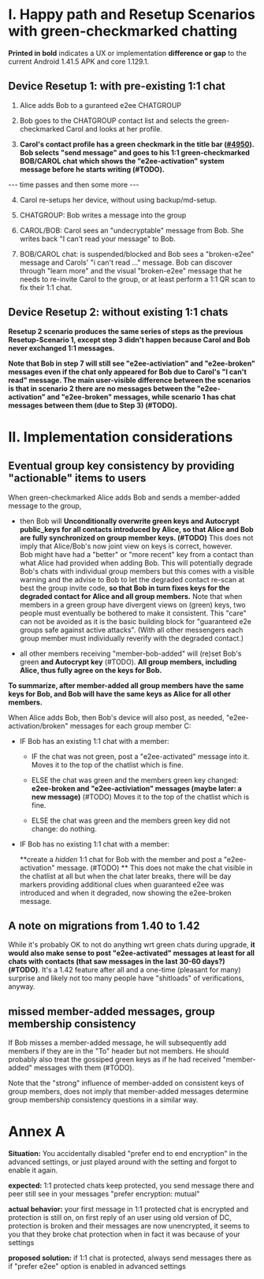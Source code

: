 
# I. Happy path and Resetup Scenarios with green-checkmarked chatting

**Printed in bold** indicates a UX or implementation **difference or gap**
to the current Android 1.41.5 APK and core 1.129.1.

## Device Resetup 1: with pre-existing 1:1 chat

1. Alice adds Bob to a guranteed e2ee CHATGROUP 

2. Bob goes to the CHATGROUP contact list 
   and selects the green-checkmarked Carol 
   and looks at her profile.

3. **Carol's contact profile has a green checkmark in the title bar
   ([#4950](https://github.com/deltachat/deltachat-core-rust/issues/4950)).
   Bob selects "send message" and goes to his 1:1 green-checkmarked 
   BOB/CAROL chat which shows the "e2ee-activation" system message
   before he starts writing (#TODO).** 

--- time passes and then some more ---

4. Carol re-setups her device, without using backup/md-setup.

5. CHATGROUP: Bob writes a message into the group

6. CAROL/BOB: Carol sees an "undecryptable" message from Bob.
   She writes back "I can't read your message" to Bob.

7. BOB/CAROL chat: is suspended/blocked and Bob sees a "broken-e2ee" message
   and Carols' "i can't read ..." message.
   Bob can discover through "learn more" 
   and the visual "broken-e2ee" message
   that he needs to re-invite Carol to the group,
   or at least perform a 1:1 QR scan to fix their 1:1 chat.


## Device Resetup 2: without existing 1:1 chats

**Resetup 2 scenario produces the same series of steps as the previous Resetup-Scenario 1, 
except step 3 didn't happen because Carol and Bob never exchanged 1:1 messages.**

**Note that Bob in step 7 will still see "e2ee-activiation" and "e2ee-broken" messages
even if the chat only appeared for Bob due to Carol's "I can't read" message. 
The main user-visible difference between the scenarios is that 
in scenario 2 there are no messages between the "e2ee-activation" and "e2ee-broken" messages,
while scenario 1 has chat messages between them (due to Step 3) (#TODO).**

# II. Implementation considerations 

## Eventual group key consistency by providing "actionable" items to users

When green-checkmarked Alice adds Bob and sends a member-added message to the group, 

- then Bob will **Unconditionally overwrite green keys and Autocrypt public_keys 
  for all contacts introduced by Alice, 
  so that Alice and Bob are fully synchronized on group member keys. (#TODO)** 
  This does not imply that Alice/Bob's now joint view on keys is correct, however.  
  Bob might have had a "better" or "more recent" key from a contact 
  than what Alice had provided when adding Bob. This will potentially degrade Bob's 
  chats with individual group members but this comes with a visible warning 
  and the advise to Bob to let the degraded contact re-scan at best the group invite code,
  **so that Bob in turn fixes keys for the degraded contact for Alice and all group members.**
  Note that when members in a green group have divergent views on (green) keys,
  two people must eventually be bothered to make it consistent.
  This "care" can not be avoided as it is the basic building block 
  for "guaranteed e2e groups safe against active attacks".
  (With all other messengers each group member 
  must individually reverify with the degraded contact.)

- all other members receiving "member-bob-added" 
  will (re)set Bob's green **and Autocrypt key** (#TODO). 
  **All group members, including Alice, thus fully agree on the keys for Bob.**
 
**To summarize, after member-added all group members have the same keys for Bob,
and Bob will have the same keys as Alice for all other members.**

When Alice adds Bob, then Bob's device will also post, as needed, 
"e2ee-activation/broken" messages for each group member C: 

- IF Bob has an existing 1:1 chat with a member: 

  - IF the chat was not green, post a "e2ee-activated" message into it. 
    Moves it to the top of the chatlist which is fine. 

  - ELSE the chat was green and the members green key changed: 
    **e2ee-broken and "e2ee-activiation" messages (maybe later: a new message)**
    (#TODO)
    Moves it to the top of the chatlist which is fine. 

  - ELSE the chat was green and the members green key did not change: do nothing. 

- IF Bob has no existing 1:1 chat with a member: 
  
  **create a *hidden* 1:1 chat for Bob with the member 
  and post a "e2ee-activation" message. (#TODO) **
  This does not make the chat visible in the chatlist at all
  but when the chat later breaks, there will be day markers
  providing additional clues when guaranteed e2ee was introduced 
  and when it degraded, now showing the e2ee-broken message. 

## A note on migrations from 1.40 to 1.42

While it's probably OK to not do anything wrt green chats during upgrade, 
**it would also make sense to post "e2ee-activated" messages at least
for all chats with contacts (that saw messages in the last 30-60 days?) (#TODO)**.
It's a 1.42 feature after all and a one-time (pleasant for many) surprise 
and likely not too many people have "shitloads" of verifications, anyway. 

## missed member-added messages, group membership consistency

If Bob misses a member-added message, he will subsequently add members
if they are in the "To" header but not members. He should probably
also treat the gossiped green keys as 
if he had received "member-added" messages with them (#TODO). 

Note that the "strong" influence of member-added on consistent keys of group members,
does not imply that member-added messages determine group membership consistency
questions in a similar way. 



# Annex A

**Situation:**
You accidentally disabled "prefer end to end encryption" in the advanced settings, or just played around with the setting and forgot to enable it again.

**expected:**
1:1 protected chats keep protected, you send message there and peer still see in your messages "prefer encryption: mutual"

**actual behavior:**
your first message in 1:1 protected chat is encrypted and protection is still on, on first reply of an user using old version of DC, protection is broken and their messages are now unencrypted,
it seems to you that they broke chat protection when in fact it was because of your settings

**proposed  solution:**
if 1:1 chat is protected, always send messages there as if "prefer e2ee" option is enabled in advanced settings
